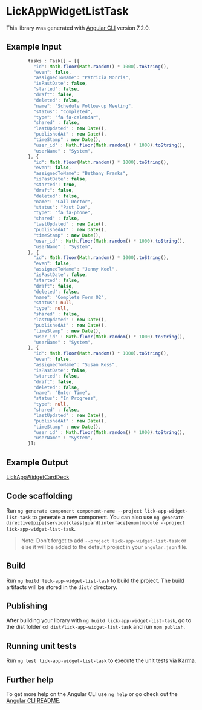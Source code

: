 # LickAppWidgetListTask

This library was generated with [Angular CLI](https://github.com/angular/angular-cli) version 7.2.0.

## Example Input
```ts
        tasks : Task[] = [{
          "id": Math.floor(Math.random() * 1000).toString(),
          "even": false,
          "assignedToName": "Patricia Morris",
          "isPastDate": false,
          "started": false,
          "draft": false,
          "deleted": false,
          "name": "Schedule Follow-up Meeting",
          "status": "Completed",
          "type": "fa fa-calendar",
          "shared" : false,
          "lastUpdated" : new Date(),
          "publishedAt" : new Date(),
          "timeStamp" : new Date(),
          "user_id" : Math.floor(Math.random() * 1000).toString(),
          "userName" : "System",
        }, {
          "id": Math.floor(Math.random() * 1000).toString(),
          "even": false,
          "assignedToName": "Bethany Franks",
          "isPastDate": false,
          "started": true,
          "draft": false,
          "deleted": false,
          "name": "Call Doctor",
          "status": "Past Due",
          "type": "fa fa-phone",
          "shared" : false,
          "lastUpdated" : new Date(),
          "publishedAt" : new Date(),
          "timeStamp" : new Date(),
          "user_id" : Math.floor(Math.random() * 1000).toString(),
          "userName" : "System",
        }, {
          "id": Math.floor(Math.random() * 1000).toString(),
          "even": false,
          "assignedToName": "Jenny Keel",
          "isPastDate": false,
          "started": false,
          "draft": false,
          "deleted": false,
          "name": "Complete Form O2",
          "status": null,
          "type": null,
          "shared" : false,
          "lastUpdated" : new Date(),
          "publishedAt" : new Date(),
          "timeStamp" : new Date(),
          "user_id" : Math.floor(Math.random() * 1000).toString(),
          "userName" : "System",
        }, {
          "id": Math.floor(Math.random() * 1000).toString(),
          "even": false,
          "assignedToName": "Susan Ross",
          "isPastDate": false,
          "started": false,
          "draft": false,
          "deleted": false,
          "name": "Enter Time",
          "status": "In Progress",
          "type": null,
          "shared" : false,
          "lastUpdated" : new Date(),
          "publishedAt" : new Date(),
          "timeStamp" : new Date(),
          "user_id" : Math.floor(Math.random() * 1000).toString(),
          "userName" : "System",
        }];
```

## Example Output

[LickAppWidgetCardDeck](https://lick-test.firebaseapp.com/application/general-widgets)

## Code scaffolding

Run `ng generate component component-name --project lick-app-widget-list-task` to generate a new component. You can also use `ng generate directive|pipe|service|class|guard|interface|enum|module --project lick-app-widget-list-task`.
> Note: Don't forget to add `--project lick-app-widget-list-task` or else it will be added to the default project in your `angular.json` file.

## Build

Run `ng build lick-app-widget-list-task` to build the project. The build artifacts will be stored in the `dist/` directory.

## Publishing

After building your library with `ng build lick-app-widget-list-task`, go to the dist folder `cd dist/lick-app-widget-list-task` and run `npm publish`.

## Running unit tests

Run `ng test lick-app-widget-list-task` to execute the unit tests via [Karma](https://karma-runner.github.io).

## Further help

To get more help on the Angular CLI use `ng help` or go check out the [Angular CLI README](https://github.com/angular/angular-cli/blob/master/README.md).

